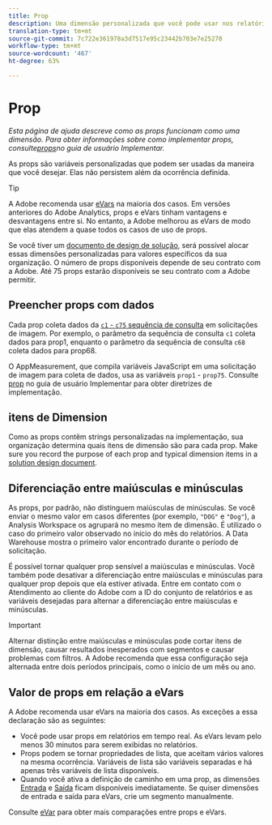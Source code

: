 ```yaml
---
title: Prop
description: Uma dimensão personalizada que você pode usar nos relatórios.
translation-type: tm+mt
source-git-commit: 7c722e361978a3d7517e95c23442b703e7e25270
workflow-type: tm+mt
source-wordcount: '467'
ht-degree: 63%

---
```



# Prop

*Esta página de ajuda descreve como as props funcionam como uma dimensão. Para obter informações sobre como implementar props, consulte[props](/help/implement/vars/page-vars/prop.md)no guia de usuário Implementar.*

As props são variáveis personalizadas que podem ser usadas da maneira que você desejar. Elas não persistem além da ocorrência definida.

>[!TIP]
>
>A Adobe recomenda usar [eVars](evar.md) na maioria dos casos. Em versões anteriores do Adobe Analytics, props e eVars tinham vantagens e desvantagens entre si. No entanto, a Adobe melhorou as eVars de modo que elas atendem a quase todos os casos de uso de props.

Se você tiver um [documento de design de solução](/help/implement/prepare/solution-design.md), será possível alocar essas dimensões personalizadas para valores específicos da sua organização. O número de props disponíveis depende de seu contrato com a Adobe. Até 75 props estarão disponíveis se seu contrato com a Adobe permitir.

## Preencher props com dados

Cada prop coleta dados da [`c1` - `c75` sequência de consulta](/help/implement/validate/query-parameters.md) em solicitações de imagem. Por exemplo, o parâmetro da sequência de consulta `c1` coleta dados para prop1, enquanto o parâmetro da sequência de consulta `c68` coleta dados para prop68.

O AppMeasurement, que compila variáveis JavaScript em uma solicitação de imagem para coleta de dados, usa as variáveis `prop1` - `prop75`. Consulte [prop](/help/implement/vars/page-vars/prop.md) no guia de usuário Implementar para obter diretrizes de implementação.

## itens de Dimension

Como as props contêm strings personalizadas na implementação, sua organização determina quais itens de dimensão são para cada prop. Make sure you record the purpose of each prop and typical dimension items in a [solution design document](/help/implement/prepare/solution-design.md).

## Diferenciação entre maiúsculas e minúsculas

As props, por padrão, não distinguem maiúsculas de minúsculas. Se você enviar o mesmo valor em casos diferentes (por exemplo, `"DOG"` e `"Dog"`), a Analysis Workspace os agrupará no mesmo item de dimensão. É utilizado o caso do primeiro valor observado no início do mês do relatórios. A Data Warehouse mostra o primeiro valor encontrado durante o período de solicitação.

É possível tornar qualquer prop sensível a maiúsculas e minúsculas. Você também pode desativar a diferenciação entre maiúsculas e minúsculas para qualquer prop depois que ela estiver ativada. Entre em contato com o Atendimento ao cliente do Adobe com a ID do conjunto de relatórios e as variáveis desejadas para alternar a diferenciação entre maiúsculas e minúsculas.

>[!IMPORTANT]
>
>Alternar distinção entre maiúsculas e minúsculas pode cortar itens de dimensão, causar resultados inesperados com segmentos e causar problemas com filtros. A Adobe recomenda que essa configuração seja alternada entre dois períodos principais, como o início de um mês ou ano.

## Valor de props em relação a eVars

A Adobe recomenda usar eVars na maioria dos casos. As exceções a essa declaração são as seguintes:

* Você pode usar props em relatórios em tempo real. As eVars levam pelo menos 30 minutos para serem exibidas no relatórios.
* Props podem se tornar propriedades de lista, que aceitam vários valores na mesma ocorrência. Variáveis de lista são variáveis separadas e há apenas três variáveis de lista disponíveis.
* Quando você ativa a definição de caminho em uma prop, as dimensões [Entrada](entry-dimensions.md) e [Saída](exit-dimensions.md) ficam disponíveis imediatamente. Se quiser dimensões de entrada e saída para eVars, crie um segmento manualmente.

Consulte [eVar](evar.md) para obter mais comparações entre props e eVars.
